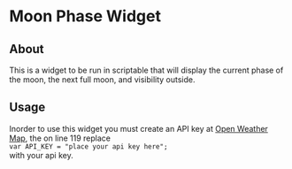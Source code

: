 # Moon Phase Widget

## About

This is a widget to be run in scriptable that will display the current phase of the moon, the next full moon, and visibility outside.

## Usage

Inorder to use this widget you must create an API key at [Open Weather Map](https://api.openweathermap.org), the on line 119 replace <br>
` var API_KEY = "place your api key here"; `
<br> with your api key.
